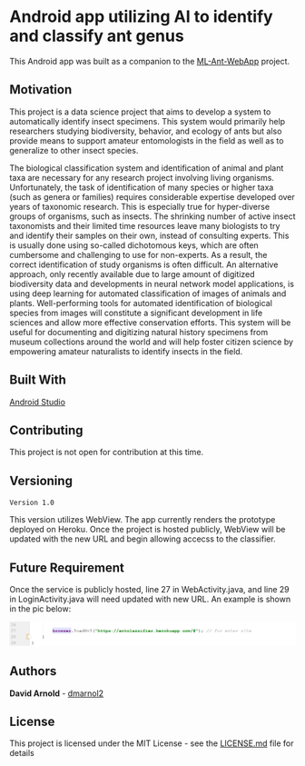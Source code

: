 # Android app utilizing AI to identify and classify ant genus
This Android app was built as a companion to the [ML-Ant-WebApp](https://github.com/dmarnol2/ML-Ant-WebApp) project.   

## Motivation
This project is a data science project that aims to develop a system to automatically identify insect specimens. This system would primarily help researchers studying biodiversity, behavior, and ecology of ants but also provide means to support amateur entomologists in the field as well as to generalize to other insect species. 

The biological classification system and identification of animal and plant taxa are necessary for any research project involving living organisms. Unfortunately, the task of identification of many species or higher taxa (such as genera or families) requires considerable expertise developed over years of taxonomic research. This is especially true for hyper-diverse groups of organisms, such as insects. The shrinking number of active insect taxonomists and their limited time resources leave many biologists to try and identify their samples on their own, instead of consulting experts. This is usually done using so-called dichotomous keys, which are often cumbersome and challenging to use for non-experts. As a result, the correct identification of study organisms is often difficult. An alternative approach, only recently available due to large amount of digitized biodiversity data and developments in neural network model applications, is using deep learning for automated classification of images of animals and plants. Well-performing tools for automated identification of biological species from images will constitute a significant development in life sciences and allow more effective conservation efforts. This system will be useful for documenting and digitizing natural history specimens from museum collections around the world and will help foster citizen science by empowering amateur naturalists to identify insects in the field.

## Built With

   [Android Studio](https://developer.android.com/studio/) 

## Contributing

This project is not open for contribution at this time.

## Versioning
```
Version 1.0
```
This version utilizes WebView. The app currently renders the prototype deployed on Heroku. Once the project is hosted publicly, WebView will be updated with the new URL and begin allowing accecss to the classifier.

## Future Requirement
Once the service is publicly hosted, line 27 in WebActivity.java, and line 29 in LoginActivity.java will need updated with new URL. An example is shown in the pic below:

![alt text](update.png)


## Authors

  **David Arnold**  - [dmarnol2](https://github.com/dmarnol2)

## License
This project is licensed under the MIT License - see the [LICENSE.md](LICENSE.md) file for details
